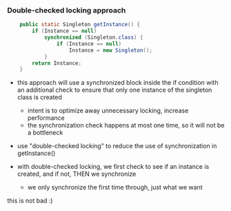 ### Double-checked locking approach

```java
    public static Singleton getInstance() {
        if (Instance == null)
            synchronized (Singleton.class) {
                if (Instance == null)
                    Instance = new Singleton();
            }
        return Instance;
    }
```

* this approach will use a synchronized block inside the if condition with an additional
  check to ensure that only one instance of the singleton class is created
    * intent is to optimize away unnecessary locking, increase performance
    * the synchronization check happens at most one time, so it will not be a bottleneck
* use "double-checked locking" to reduce the use of synchronization in getInstance()

* with double-checked locking, we first check to see if an instance is created, and if not,
  THEN we synchronize
    * we only synchronize the first time through, just what we want

this is not bad :)